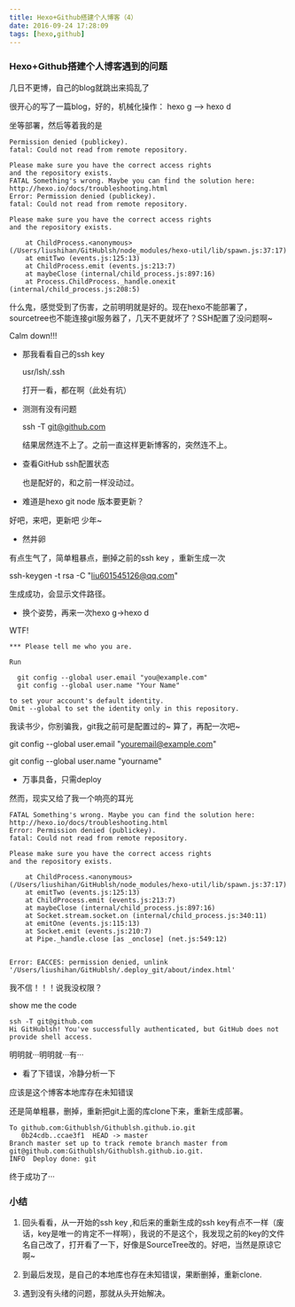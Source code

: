 ```yaml
---
title: Hexo+Github搭建个人博客（4）
date: 2016-09-24 17:28:09
tags: [hexo,github]
---
```


### Hexo+Github搭建个人博客遇到的问题

几日不更博，自己的blog就跳出来捣乱了

很开心的写了一篇blog，好的，机械化操作：
hexo g --> hexo d


坐等部署，然后等着我的是

	Permission denied (publickey).
	fatal: Could not read from remote repository.
	
	Please make sure you have the correct access rights
	and the repository exists.
	FATAL Something's wrong. Maybe you can find the solution here: http://hexo.io/docs/troubleshooting.html
	Error: Permission denied (publickey).
	fatal: Could not read from remote repository.
	
	Please make sure you have the correct access rights
	and the repository exists.
	
	    at ChildProcess.<anonymous> (/Users/liushihan/GitHublsh/node_modules/hexo-util/lib/spawn.js:37:17)
	    at emitTwo (events.js:125:13)
	    at ChildProcess.emit (events.js:213:7)
	    at maybeClose (internal/child_process.js:897:16)
	    at Process.ChildProcess._handle.onexit (internal/child_process.js:208:5)


什么鬼，感觉受到了伤害，之前明明就是好的。现在hexo不能部署了，sourcetree也不能连接git服务器了，几天不更就坏了？SSH配置了没问题啊~ 

Calm down!!!

* 那我看看自己的ssh key

   usr/lsh/.ssh

   打开一看，都在啊（此处有坑）

* 测测有没有问题

  ssh -T git@github.com
  
  结果居然连不上了。之前一直这样更新博客的，突然连不上。
  
* 查看GitHub ssh配置状态

	也是配好的，和之前一样没动过。
	
* 难道是hexo git node 版本要更新？

 好吧，来吧，更新吧 少年~
 
* 然并卵

有点生气了，简单粗暴点，删掉之前的ssh key ，重新生成一次

ssh-keygen -t rsa -C "liu601545126@qq.com"

生成成功，会显示文件路径。

* 换个姿势，再来一次hexo g->hexo d

WTF!

	*** Please tell me who you are.
	
	Run
	
	  git config --global user.email "you@example.com"
	  git config --global user.name "Your Name"
	
	to set your account's default identity.
	Omit --global to set the identity only in this repository.
	
	
我读书少，你别骗我，git我之前可是配置过的~
算了，再配一次吧~

git config --global user.email "youremail@example.com"

git config --global user.name "yourname"

* 万事具备，只需deploy

然而，现实又给了我一个响亮的耳光

	FATAL Something's wrong. Maybe you can find the solution here: http://hexo.io/docs/troubleshooting.html
	Error: Permission denied (publickey).
	fatal: Could not read from remote repository.
	
	Please make sure you have the correct access rights
	and the repository exists.
	
	    at ChildProcess.<anonymous> (/Users/liushihan/GitHublsh/node_modules/hexo-util/lib/spawn.js:37:17)
	    at emitTwo (events.js:125:13)
	    at ChildProcess.emit (events.js:213:7)
	    at maybeClose (internal/child_process.js:897:16)
	    at Socket.stream.socket.on (internal/child_process.js:340:11)
	    at emitOne (events.js:115:13)
	    at Socket.emit (events.js:210:7)
	    at Pipe._handle.close [as _onclose] (net.js:549:12)
	    
	    
	Error: EACCES: permission denied, unlink '/Users/liushihan/GitHublsh/.deploy_git/about/index.html'
	
	
我不信！！！说我没权限？

show me the code

	ssh -T git@github.com
	Hi GitHublsh! You've successfully authenticated, but GitHub does not provide shell access.
	
明明就···明明就···有···

* 看了下错误，冷静分析一下

应该是这个博客本地库存在未知错误

还是简单粗暴，删掉，重新把git上面的库clone下来，重新生成部署。

	To github.com:Githublsh/Githublsh.github.io.git
	   0b24cdb..ccae3f1  HEAD -> master
	Branch master set up to track remote branch master from git@github.com:Githublsh/Githublsh.github.io.git.
	INFO  Deploy done: git
	
终于成功了···

### 小结
1. 回头看看，从一开始的ssh key ,和后来的重新生成的ssh key有点不一样（废话，key是唯一的肯定不一样啊），我说的不是这个，我发现之前的key的文件名自己改了，打开看了一下，好像是SourceTree改的。好吧，当然是原谅它啊~

2. 到最后发现，是自己的本地库也存在未知错误，果断删掉，重新clone.

3. 遇到没有头绪的问题，那就从头开始解决。




